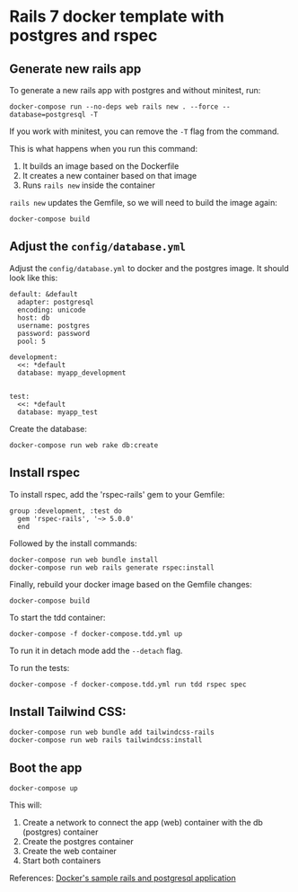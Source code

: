 # Rails 7 docker template with postgres and rspec

## Generate new rails app

To generate a new rails app with postgres and without minitest, run:

```shell
docker-compose run --no-deps web rails new . --force --database=postgresql -T
```

If you work with minitest, you can remove the `-T` flag from the command.

This is what happens when you run this command:

1. It builds an image based on the Dockerfile
2. It creates a new container based on that image
3. Runs `rails new` inside the container

`rails new` updates the Gemfile, so we will need to build the image again:

```shell
docker-compose build
```

## Adjust the `config/database.yml`

Adjust the `config/database.yml` to docker and the postgres image. It should
look like this:

```
default: &default
  adapter: postgresql
  encoding: unicode
  host: db
  username: postgres
  password: password
  pool: 5

development:
  <<: *default
  database: myapp_development


test:
  <<: *default
  database: myapp_test
```

Create the database:

```shell
docker-compose run web rake db:create
```

## Install rspec

To install rspec, add the 'rspec-rails' gem to your Gemfile:

```shell
group :development, :test do
  gem 'rspec-rails', '~> 5.0.0'
  end
```

Followed by the install commands:

```shell
docker-compose run web bundle install
docker-compose run web rails generate rspec:install
```

Finally, rebuild your docker image based on the Gemfile changes:

```shell
docker-compose build
```

To start the tdd container:

```shell
docker-compose -f docker-compose.tdd.yml up
```

To run it in detach mode add the `--detach` flag.

To run the tests:

```shell
docker-compose -f docker-compose.tdd.yml run tdd rspec spec
```

## Install Tailwind CSS:

```shell
docker-compose run web bundle add tailwindcss-rails
docker-compose run web rails tailwindcss:install
```

## Boot the app

```shell
docker-compose up
```

This will:

1. Create a network to connect the app (web) container with the db (postgres)
   container
2. Create the postgres container
3. Create the web container
4. Start both containers

References: [Docker's sample rails and postgresql application](https://docs.docker.com/samples/rails/)
